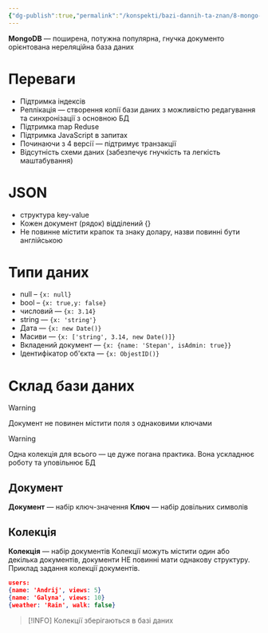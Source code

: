```yaml
---
{"dg-publish":true,"permalink":"/konspekti/bazi-dannih-ta-znan/8-mongo-db/"}
---
```



**MongoDB** — поширена, потужна популярна, гнучка документо орієнтована нереляційна база даних
# Переваги
- Підтримка індексів
- Реплікація — створення копії бази даних з можливістю редагування та синхронізації з основною БД
- Підтримка map Reduse
- Підтримка JavaScript в запитах
- Починаючи з 4 версії — підтримує транзакції
- Відсутність схеми даних (забезпечує гнучкість та легкість маштабування)
# JSON
- структура key-value
- Кожен документ (рядок) відділений {}
- Не повинне містити крапок та знаку долару, назви повинні бути англійською
# Типи даних
- null – `{x: null}`
- bool – `{x: true,y: false}`
- числовий — `{x: 3.14}`
- string — `{x: 'string'}`
- Дата — `{x: new Date()}`
- Масиви — `{x: ['string', 3.14, new Date()]}`
- Вкладений документ — `{x: {name: 'Stepan', isAdmin: true}}`
- Ідентифікатор об'єкта — `{x: ObjestID()}`
# Склад бази даних
>[!WARNING]
>Документ не повинен містити поля з однаковими ключами

>[!WARNING]
>Одна колекція для всього — це дуже погана практика. Вона ускладнює роботу та уповільнює БД
## Документ
**Документ** — набір ключ-значення
**Ключ** — набір довільних символів
## Колекція
**Колекція** — набір документів
Колекції можуть містити один або декілька документів, документи НЕ повинні мати однакову структуру. Приклад задання колекції документів.
```json
users: 
{name: 'Andrij', views: 5}
{name: 'Galyna', views: 10}
{weather: 'Rain', walk: false}
```
>[!INFO]
>Колекції зберігаються в базі даних
